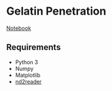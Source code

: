 # Gelatin Penetration

[Notebook](gelatin_time_lapse.ipynb)

## Requirements

* Python 3
* Numpy
* Matplotlib
* [nd2reader](https://rbnvrw.github.io/nd2reader/)
